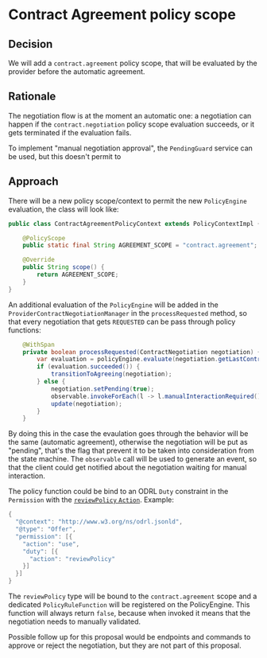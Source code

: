 # Contract Agreement policy scope

## Decision

We will add a `contract.agreement` policy scope, that will be evaluated by the provider before the automatic agreement.

## Rationale

The negotiation flow is at the moment an automatic one: a negotiation can happen if the `contract.negotiation` policy 
scope evaluation succeeds, or it gets terminated if the evaluation fails.

To implement "manual negotiation approval", the `PendingGuard` service can be used, but this doesn't permit to

## Approach

There will be a new policy scope/context to permit the new `PolicyEngine` evaluation, the class will look like:

```java
public class ContractAgreementPolicyContext extends PolicyContextImpl {

    @PolicyScope
    public static final String AGREEMENT_SCOPE = "contract.agreement";

    @Override
    public String scope() {
        return AGREEMENT_SCOPE;
    }
}
```

An additional evaluation of the `PolicyEngine` will be added in the `ProviderContractNegotiationManager` in the
`processRequested` method, so that every negotiation that gets `REQUESTED` can be pass through policy functions:
```java
    @WithSpan
    private boolean processRequested(ContractNegotiation negotiation) {
        var evaluation = policyEngine.evaluate(negotiation.getLastContractOffer().getPolicy(), new ContractAgreementPolicyContext());
        if (evaluation.succeeded()) {
            transitionToAgreeing(negotiation);
        } else {
            negotiation.setPending(true);
            observable.invokeForEach(l -> l.manualInteractionRequired());
            update(negotiation);
        }
    }
```

By doing this in the case the evaulation goes through the behavior will be the same (automatic agreement), otherwise the
negotiation will be put as "pending", that's the flag that prevent it to be taken into consideration from the state
machine.
The `observable` call will be used to generate an event, so that the client could get notified about the negotiation
waiting for manual interaction.

The policy function could be bind to an ODRL `Duty` constraint in the `Permission` with the [`reviewPolicy` `Action`](https://www.w3.org/TR/odrl-vocab/#term-reviewPolicy).
Example:
```java
{
  "@context": "http://www.w3.org/ns/odrl.jsonld",
  "@type": "Offer",
  "permission": [{
    "action": "use",
    "duty": [{
      "action": "reviewPolicy"
    }]
  }]
}
```

The `reviewPolicy` type will be bound to the `contract.agreement` scope and a dedicated `PolicyRuleFunction` will be registered
on the PolicyEngine.
This function will always return `false`, because when invoked it means that the negotiation needs to manually validated.

Possible follow up for this proposal would be endpoints and commands to approve or reject the negotiation, but they are
not part of this proposal.
